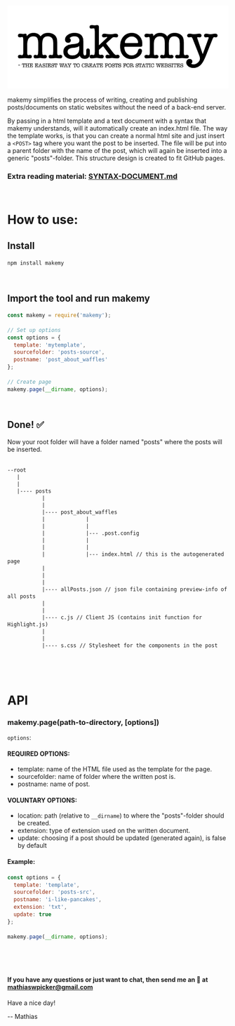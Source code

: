 <p align="center">
<img src="/media/makemy.png" alt="makemy">
</p>

makemy simplifies the process of writing, creating and publishing posts/documents on static websites without the need of a back-end server.

By passing in a html template and a text document with a syntax that makemy understands, will it automatically create an index.html file. The way the template works, is that you can create a normal html site and just insert a `<POST>` tag where you want the post to be inserted. The file will be put into a parent folder with the name of the post, which will again be inserted into a generic "posts"-folder. This structure design is created to fit GitHub pages.

### Extra reading material: [SYNTAX-DOCUMENT.md](/SYNTAX-DOCUMENT.md)

&nbsp;

# How to use:

## Install 

`npm install makemy`

&nbsp;

## Import the tool and run makemy 

```js
const makemy = require('makemy');

// Set up options
const options = {
  template: 'mytemplate',
  sourcefolder: 'posts-source',
  postname: 'post_about_waffles'
};

// Create page
makemy.page(__dirname, options);
```

&nbsp;

## Done! ✅

Now your root folder will have a folder named "posts" where the posts will be inserted.

```

--root
   |
   |
   |---- posts
           |
           |
           |---- post_about_waffles
           |             |
           |             |
           |             |--- .post.config
           |             |
           |             |
           |             |--- index.html // this is the autogenerated page
           |
           |
           |
           |---- allPosts.json // json file containing preview-info of all posts
           |
           |
           |---- c.js // Client JS (contains init function for Highlight.js)
           |
           |
           |---- s.css // Stylesheet for the components in the post

```

&nbsp;

&nbsp;

# API

### makemy.page(path-to-directory, [options])

`options`:

#### REQUIRED OPTIONS:
 - template: name of the HTML file used as the template for the page.
 - sourcefolder: name of folder where the written post is.
 - postname: name of post.

#### VOLUNTARY OPTIONS:
- location: path (relative to `__dirname`) to where the "posts"-folder should be created.
- extension: type of extension used on the written document.
- update: choosing if a post should be updated (generated again), is false by default

#### Example:

```js
const options = {
  template: 'template',
  sourcefolder: 'posts-src',
  postname: 'i-like-pancakes',
  extension: 'txt',
  update: true
};

makemy.page(__dirname, options);
```

&nbsp;

&nbsp;

#### If you have any questions or just want to chat, then send me an 📧 at mathiaswpicker@gmail.com

Have a nice day!

-- Mathias

